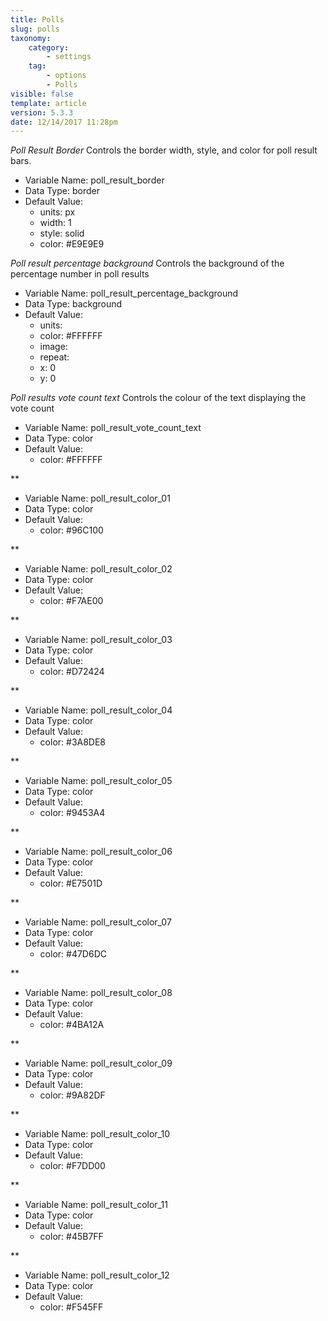 ```yaml
---
title: Polls
slug: polls
taxonomy:
    category:
        - settings
    tag:
        - options
        - Polls
visible: false
template: article
version: 5.3.3
date: 12/14/2017 11:28pm
---
```


<section class='option'>

*Poll Result Border*
Controls the border width, style, and color for poll result bars.



- Variable Name: poll_result_border
- Data Type: border
- Default Value: 
	- units: px
	- width: 1
	- style: solid
	- color: #E9E9E9


</section><section class='option'>

*Poll result percentage background*
Controls the background of the percentage number in poll results



- Variable Name: poll_result_percentage_background
- Data Type: background
- Default Value: 
	- units: 
	- color: #FFFFFF
	- image: 
	- repeat: 
	- x: 0
	- y: 0


</section><section class='option'>

*Poll results vote count text*
Controls the colour of the text displaying the vote count



- Variable Name: poll_result_vote_count_text
- Data Type: color
- Default Value: 
	- color: #FFFFFF


</section><section class='option'>

**




- Variable Name: poll_result_color_01
- Data Type: color
- Default Value: 
	- color: #96C100


</section><section class='option'>

**




- Variable Name: poll_result_color_02
- Data Type: color
- Default Value: 
	- color: #F7AE00


</section><section class='option'>

**




- Variable Name: poll_result_color_03
- Data Type: color
- Default Value: 
	- color: #D72424


</section><section class='option'>

**




- Variable Name: poll_result_color_04
- Data Type: color
- Default Value: 
	- color: #3A8DE8


</section><section class='option'>

**




- Variable Name: poll_result_color_05
- Data Type: color
- Default Value: 
	- color: #9453A4


</section><section class='option'>

**




- Variable Name: poll_result_color_06
- Data Type: color
- Default Value: 
	- color: #E7501D


</section><section class='option'>

**




- Variable Name: poll_result_color_07
- Data Type: color
- Default Value: 
	- color: #47D6DC


</section><section class='option'>

**




- Variable Name: poll_result_color_08
- Data Type: color
- Default Value: 
	- color: #4BA12A


</section><section class='option'>

**




- Variable Name: poll_result_color_09
- Data Type: color
- Default Value: 
	- color: #9A82DF


</section><section class='option'>

**




- Variable Name: poll_result_color_10
- Data Type: color
- Default Value: 
	- color: #F7DD00


</section><section class='option'>

**




- Variable Name: poll_result_color_11
- Data Type: color
- Default Value: 
	- color: #45B7FF


</section><section class='option'>

**




- Variable Name: poll_result_color_12
- Data Type: color
- Default Value: 
	- color: #F545FF


</section>